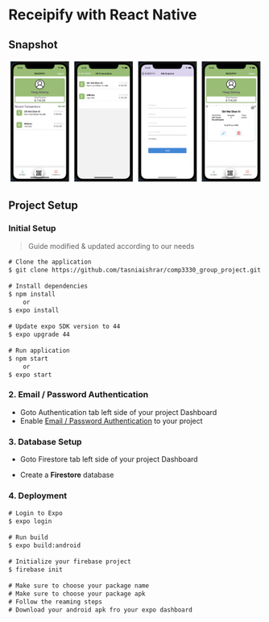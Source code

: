 # Receipify with React Native

## Snapshot

![picture](./assets/wireframe.png)

## Project Setup

### Initial Setup

> Guide modified & updated according to our needs

    # Clone the application
    $ git clone https://github.com/tasniaishrar/comp3330_group_project.git

    # Install dependencies
    $ npm install
        or
    $ expo install

    # Update expo SDK version to 44
    $ expo upgrade 44

    # Run application
    $ npm start
        or
    $ expo start

### 2. Email / Password Authentication

- Goto Authentication tab left side of your project Dashboard
- Enable [Email / Password Authentication](https://firebase.google.com/docs/auth/web/password-auth) to your project

### 3. Database Setup

- Goto Firestore tab left side of your project Dashboard

- Create a **Firestore** database

### 4. Deployment

    # Login to Expo
    $ expo login

    # Run build
    $ expo build:android

    # Initialize your firebase project
    $ firebase init

    # Make sure to choose your package name
    # Make sure to choose your package apk
    # Follow the reaming steps
    # Download your android apk fro your expo dashboard
